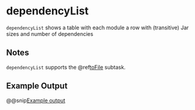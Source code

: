 # dependencyList

`dependencyList` shows a table with each module a row with (transitive) Jar sizes and number of dependencies

## Notes

`dependencyList` supports the @ref[toFile](index.md#tofile) subtask.

## Example Output

@@snip[Example output]($root$/src/sbt-test/sbt-dependency-graph/toFileSubTask/expected/list.txt)